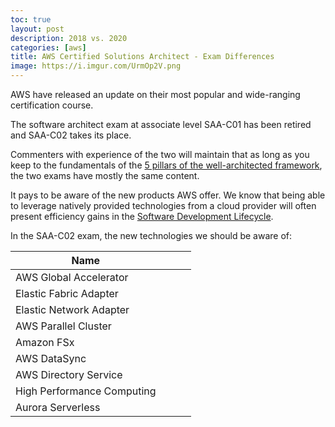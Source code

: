 ```yaml
---
toc: true
layout: post
description: 2018 vs. 2020
categories: [aws]
title: AWS Certified Solutions Architect - Exam Differences
image: https://i.imgur.com/UrmOp2V.png
---
```


AWS have released an update on their most popular and wide-ranging certification course. 

The software architect exam at associate level SAA-C01 has been retired and SAA-C02 takes its place.

Commenters with experience of the two will maintain that as long as you keep to the fundamentals of the [5 pillars of the well-architected framework](https://aws.amazon.com/architecture/well-architected/?wa-lens-whitepapers.sort-by=item.additionalFields.sortDate&wa-lens-whitepapers.sort-order=desc), the two exams have mostly the same content.

It pays to be aware of the new products AWS offer. We know that being able to leverage natively provided technologies from a cloud provider will often present efficiency gains in the [Software Development Lifecycle](https://en.wikipedia.org/wiki/Systems_development_life_cycle).

In the SAA-C02 exam, the new technologies we should be aware of:

| Name                       | <!-- What Is it--> | <!--Good to know for--> |   |
|----------------------------|------------|------------------|---|
| AWS Global Accelerator     |            |                  |   |
| Elastic Fabric Adapter     |            |                  |   |
| Elastic Network Adapter    |            |                  |   |
| AWS Parallel Cluster       |            |                  |   |
| Amazon FSx                 |            |                  |   |
| AWS DataSync               |            |                  |   |
| AWS Directory Service      |            |                  |   |
| High Performance Computing |            |                  |   |
| Aurora Serverless          |            |                  |   |
